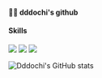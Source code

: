 #### 🙆‍♀️ dddochi's github
#### Skills

<img src="https://img.shields.io/badge/Flutter-02569B?style=flat-square&logo=Flutter&logoColor=white"/>
<img src="https://img.shields.io/badge/JAVA-007396?style=flat-square&logo=java&logoColor=white">
<img src="https://img.shields.io/badge/springboot-6DB33F?style=flat-square&logo=springboot&logoColor=black">




![Dddochi's GitHub stats](https://github-readme-stats.vercel.app/api?username=dddochi&show_icons=true&theme=dracula)
